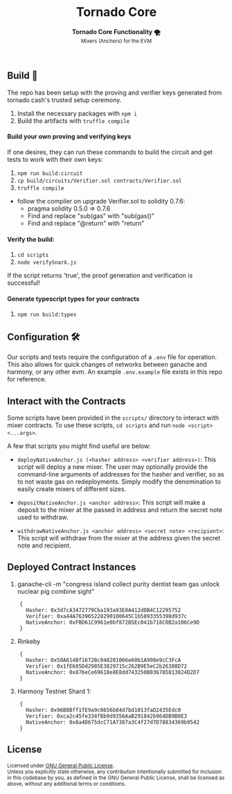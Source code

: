 <h1 align="center">Tornado Core</h1>

<p align="center">
  <strong>Tornado Core Functionality 🌪️</strong>
  <br />
  <sub>Mixers (Anchors) for the EVM</sub>
</p>

<br />

## Build 👷

The repo has been setup with the proving and verifier keys generated from tornado cash's trusted setup ceremony.

1. Install the necessary packages with `npm i`
2. Build the artifacts with `truffle compile`

#### Build your own proving and verifying keys

If one desires, they can run these commands to build the circuit and get tests to work with their own keys:

1. `npm run build:circuit`
2. `cp build/circuits/Verifier.sol contracts/Verifier.sol`
3. `truffle compile`
  - follow the compiler on upgrade Verifier.sol to solidity 0.7.6:
    - pragma solidity 0.5.0 => 0.7.6
    - Find and replace "sub(gas" with "sub(gas()"
    - Find and replace "@return" with "return"

#### Verify the build:

1. `cd scripts`
2. `node verifySnark.js`

If the script returns 'true', the proof generation and verification is successful!

#### Generate typescript types for your contracts

1. `npm run build:types`

## Configuration 🛠️

Our scripts and tests require the configuration of a `.env` file for operation. This also allows for quick changes of networks between ganache and harmony, or any other evm. An example `.env.example` file exists in this repo for reference.

## Interact with the Contracts 

Some scripts have been provided in the `scripts/` directory to interact with mixer contracts.
To use these scripts, `cd scripts` and run `node <script> <...args>`. 

A few that scripts you might find useful are below:
- `deployNativeAnchor.js (<hasher address> <verifier address>)`: This script will deploy a new mixer. The user may optionally provide the command-line arguments of addresses for the hasher and verifier, so as to not waste gas on redeployments. Simply modify the denomination to easily create mixers of different sizes.

- `depositNativeAnchor.js <anchor address>`: This script will make a deposit to the mixer at the passed in address and return the secret note used to withdraw. 

- `withdrawNativeAnchor.js <anchor address> <secret note> <recipient>`: This script will withdraw from the mixer at the address given the secret note and recipient.

## Deployed Contract Instances

1. ganache-cli -m "congress island collect purity dentist team gas unlock nuclear pig combine sight"
``` 
    {
      Hasher: 0x3d7cA3472779Cba193a93E0A412dDB4C12295752
      Verifier: 0xa44A763965228290100645C1b5893355398d937c
      NativeAnchor: 0xFBD61C9961e0bf872B5Ec041b718C0B2a106Ce9D
    }
```

2. Rinkeby
```
    {
      Hasher: 0x50A614Bf1672Bc048201066e60b1A998e9cC3FcA
      Verifier: 0x1fE685Dd2985E3829715c262B9E5eC2b26388D72
      NativeAnchor: 0x876eCe69618e8E8dd743250B036785813824D2D7
    }
```

3. Harmony Testnet Shard 1: 
``` 
    {
      Hasher: 0x96B8Bff1fE9a9c0656b84d7bd1013faD2435Edc0
      Verifier: 0xca2c45fe334fBb9d9356AaB291842b964DB9B0E3
      NativeAnchor: 0x8a4D675dcC71A7387a3C4f27d7D78834369b9542
    }
```

## License

<sup>
Licensed under <a href="LICENSE">GNU General Public License</a>.
</sup>

<br/>

<sub>
Unless you explicitly state otherwise, any contribution intentionally submitted
for inclusion in this codebase by you, as defined in the GNU General Public License, shall
be licensed as above, without any additional terms or conditions.
</sub>
